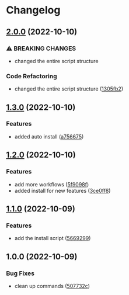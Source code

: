 # Changelog

## [2.0.0](https://github.com/ShoGinn/wowchemy-scripts/compare/v1.3.0...v2.0.0) (2022-10-10)


### ⚠ BREAKING CHANGES

* changed the entire script structure

### Code Refactoring

* changed the entire script structure ([1305fb2](https://github.com/ShoGinn/wowchemy-scripts/commit/1305fb2c52ac5e29ce4f6e7135f6c53f4432342c))

## [1.3.0](https://github.com/ShoGinn/wowchemy-scripts/compare/v1.2.0...v1.3.0) (2022-10-10)


### Features

* added auto install ([a756675](https://github.com/ShoGinn/wowchemy-scripts/commit/a7566755852942d4c8a04a700f348ae60b52f5b0))

## [1.2.0](https://github.com/ShoGinn/wowchemy-scripts/compare/v1.1.0...v1.2.0) (2022-10-10)


### Features

* add more workflows ([5f9098f](https://github.com/ShoGinn/wowchemy-scripts/commit/5f9098fcbd077ec6b01116c20e48e7f4ba5450e8))
* added install for new features ([3ce0ff8](https://github.com/ShoGinn/wowchemy-scripts/commit/3ce0ff8a8868c54d7327f948bff26594bc2708d6))

## [1.1.0](https://github.com/ShoGinn/wowchemy-scripts/compare/v1.0.0...v1.1.0) (2022-10-09)


### Features

* add the install script ([5669299](https://github.com/ShoGinn/wowchemy-scripts/commit/5669299532c5ea6b96a552d1bb90a001dfdee0fa))

## 1.0.0 (2022-10-09)


### Bug Fixes

* clean up commands ([507732c](https://github.com/ShoGinn/wowchemy-scripts/commit/507732c2b63909ddb93d78e273ce6364d0a13d38))

